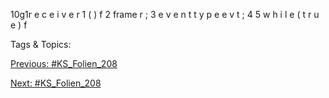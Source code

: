 10g1r e c e i v e r 1 ( ) f
2 frame r ;
3 e v e n t t y p e e v t ;
4
5 w h i l e ( t r u e ) f

   Tags & Topics:
   

[Previous: #KS_Folien_208](KS_Folien_208.md)

[Next: #KS_Folien_208](KS_Folien_208.md)